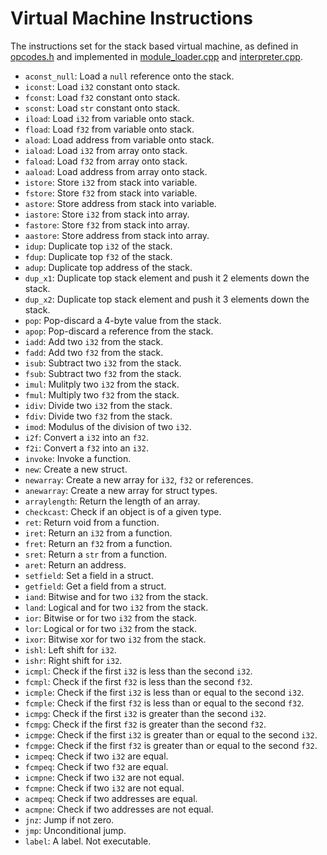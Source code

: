 # Virtual Machine Instructions

The instructions set for the stack based virtual machine, as defined in [opcodes.h](../src/shared/opcodes.h) and implemented in [module_loader.cpp](../src/interpreter/module_loader.cpp) and [interpreter.cpp](../src/interpreter/interpreter.cpp).

- `aconst_null`: Load a `null` reference onto the stack.
- `iconst`: Load `i32` constant onto stack.
- `fconst`: Load `f32` constant onto stack.
- `sconst`: Load `str` constant onto stack.
- `iload`: Load `i32` from variable onto stack.
- `fload`: Load `f32` from variable onto stack.
- `aload`: Load address from variable onto stack.
- `iaload`: Load `i32` from array onto stack.
- `faload`: Load `f32` from array onto stack.
- `aaload`: Load address from array onto stack.
- `istore`: Store `i32` from stack into variable.
- `fstore`: Store `f32` from stack into variable.
- `astore`: Store address from stack into variable.
- `iastore`: Store `i32` from stack into array.
- `fastore`: Store `f32` from stack into array.
- `aastore`: Store address from stack into array.
- `idup`: Duplicate top `i32` of the stack. 
- `fdup`: Duplicate top `f32` of the stack.
- `adup`: Duplicate top address of the stack.
- `dup_x1`: Duplicate top stack element and push it 2 elements down the stack.
- `dup_x2`: Duplicate top stack element and push it 3 elements down the stack.
- `pop`: Pop-discard a 4-byte value from the stack.
- `apop`: Pop-discard a reference from the stack.
- `iadd`: Add two `i32` from the stack.
- `fadd`: Add two `f32` from the stack.
- `isub`: Subtract two `i32` from the stack.
- `fsub`: Subtract two `f32` from the stack.
- `imul`: Mulitply two `i32` from the stack.
- `fmul`: Multiply two `f32` from the stack.
- `idiv`: Divide two `i32` from the stack.
- `fdiv`: Divide two `f32` from the stack.
- `imod`: Modulus of the division of two `i32`.
- `i2f`: Convert a `i32` into an `f32`.
- `f2i`: Convert a `f32` into an `i32`.
- `invoke`: Invoke a function.
- `new`: Create a new struct.
- `newarray`: Create a new array for `i32`, `f32` or references.
- `anewarray`: Create a new array for struct types.
- `arraylength`: Return the length of an array.
- `checkcast`: Check if an object is of a given type.
- `ret`: Return void from a function.
- `iret`: Return an `i32` from a function.
- `fret`: Return an `f32` from a function.
- `sret`: Return a `str` from a function.
- `aret`: Return an address.
- `setfield`: Set a field in a struct.
- `getfield`: Get a field from a struct.
- `iand`: Bitwise and for two `i32` from the stack.
- `land`: Logical and for two `i32` from the stack.
- `ior`: Bitwise or for two `i32` from the stack.
- `lor`: Logical or for two `i32` from the stack.
- `ixor`: Bitwise xor for two `i32` from the stack.
- `ishl`: Left shift for `i32`.
- `ishr`: Right shift for `i32`.
- `icmpl`: Check if the first `i32` is less than the second `i32`.
- `fcmpl`: Check if the first `f32` is less than the second `f32`.
- `icmple`: Check if the first `i32` is less than or equal to the second `i32`.
- `fcmple`: Check if the first `f32` is less than or equal to the second `f32`.
- `icmpg`: Check if the first `i32` is greater than the second `i32`.
- `fcmpg`: Check if the first `f32` is greater than the second `f32`.
- `icmpge`: Check if the first `i32` is greater than or equal to the second `i32`.
- `fcmpge`: Check if the first `f32` is greater than or equal to the second `f32`.
- `icmpeq`: Check if two `i32` are equal.
- `fcmpeq`: Check if two `f32` are equal.
- `icmpne`: Check if two `i32` are not equal.
- `fcmpne`: Check if two `i32` are not equal.
- `acmpeq`: Check if two addresses are equal.
- `acmpne`: Check if two addresses are not equal.
- `jnz`: Jump if not zero.
- `jmp`: Unconditional jump.
- `label`: A label. Not executable.

